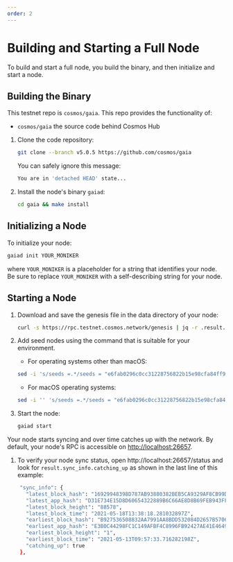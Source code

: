 ```yaml
---
order: 2
---
```


# Building and Starting a Full Node

To build and start a full node, you build the binary, and then initialize and start a node.

## Building the Binary

This testnet repo is `cosmos/gaia`. This repo provides the functionality of:

- `cosmos/gaia` the source code behind Cosmos Hub

1. Clone the code repository:

    ```bash
    git clone --branch v5.0.5 https://github.com/cosmos/gaia
    ```

    You can safely ignore this message:

    ```bash
    You are in 'detached HEAD' state...
    ```

1. Install the node's binary `gaiad`:

    ```bash
    cd gaia && make install
    ```

## Initializing a Node

To initialize your node:

```bash
gaiad init YOUR_MONIKER
```

where `YOUR_MONIKER` is a placeholder for a string that identifies your node. Be sure to replace `YOUR_MONIKER` with a self-describing string for your node.

## Starting a Node

1. Download and save the genesis file in the data directory of your node:

    ```bash
    curl -s https://rpc.testnet.cosmos.network/genesis | jq -r .result.genesis > ~/.gaia/config/genesis.json
    ```

1. Add seed nodes using the command that is suitable for your environment.

    - For operating systems other than macOS:

    ```bash
    sed -i 's/seeds =.*/seeds = "e6fab0296c0cc31228756822b15e98cfa84ff97b@p2p.testnet.cosmos.network:31729,64fefc98915aa430417ba893bf13bd8cc101aedf@p2p.testnet.cosmos.network:32073"/g' ~/.gaia/config/config.toml
    ```

    - For macOS operating systems:

    ```bash
    sed -i '' 's/seeds =.*/seeds = "e6fab0296c0cc31228756822b15e98cfa84ff97b@p2p.testnet.cosmos.network:31729,64fefc98915aa430417ba893bf13bd8cc101aedf@p2p.testnet.cosmos.network:32073"/g' ~/.gaia/config/config.toml
    ```

1. Start the node:

    ```bash
    gaiad start
    ```

Your node starts syncing and over time catches up with the network. By default, your node's RPC is accessible on [http://localhost:26657](http://localhost:26657).

1. To verify your node sync status, open http://localhost:26657/status and look for `result.sync_info.catching_up` as shown in the last line of this example:

```bash
    "sync_info": {
      "latest_block_hash": "16929948398D787AB93880382BEB5CA9329AF8CB99D4DA864603C9F2068F8670",
      "latest_app_hash": "D31E734E15D8D60654322889B6C66AE8D8B69FEB943FF43EF872FEF7F3E3C195",
      "latest_block_height": "88578",
      "latest_block_time": "2021-05-18T13:38:18.281032897Z",
      "earliest_block_hash": "B927536508832AA7991AA8BDD532084D2657B570611054DF4647126CDC2C7CA9",
      "earliest_app_hash": "E3B0C44298FC1C149AFBF4C8996FB92427AE41E4649B934CA495991B7852B855",
      "earliest_block_height": "1",
      "earliest_block_time": "2021-05-13T09:57:33.716282198Z",
      "catching_up": true
    },
```
